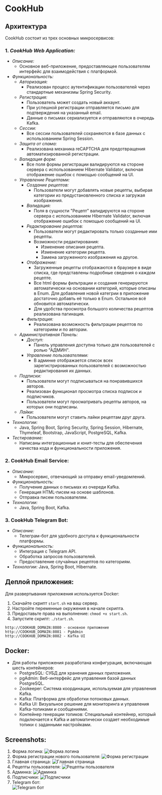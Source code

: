 # CookHub

## Архитектура

CookHub состоит из трех основных микросервисов:

### 1. *CookHub Web Application:*
  - *Описание:*
    - Основное веб-приложение, предоставляющее пользователям интерфейс для взаимодействия с платформой.
  - *Функциональность:*
    - *Авторизация:*
      - Реализован процесс аутентификации пользователей через стандартные механизмы Spring Security.
    - *Регистрация:*
      - Пользователь может создать новый аккаунт.
      - При успешной регистрации отправляется письмо для подтверждения на указанный email.
      - Данные о письмах сериализуется и отправляются в очередь Kafka.
    - *Сессии:*
      - Все сессии пользователей сохраняются в базе данных с использованием Spring Session.
    - *Защита от спама:*
      - Реализована механика reCAPTCHA для предотвращения автоматизированной регистрации.
    - *Валидация форм:*
      - Все поля формы регистрации валидируются на стороне сервера с использованием Hibernate Validator, включая отображение ошибок с помощью сообщений на UI.
    - *Управление Рецептами:*
      - *Создание рецептов:*
        - Пользователи могут добавлять новые рецепты, выбирая категории из предустановленного списка и загружая изображения.
      - *Валидация:*
        - Поля в сущности "Рецепт" валидируются на стороне сервера с использованием Hibernate Validator, включая отображение ошибок с помощью сообщений на UI.
      - *Редактирование рецептов:*
        - Пользователи могут редактировать только созданные ими рецепты.
        - Возможности редактирования:
          - Изменение описания рецепта.
          - Изменение категории рецепта.
          - Замена загруженного изображения на другое.
      - *Отображение:*
        - Загруженные рецепты отображаются в браузере в виде списка, где представлены подробные сведения о каждом рецепте.
        - Все html формы фильтрации и создания генерируются автоматически на основании категорий, которые описаны в Enum. Для добавления новой категрии в приложение достаточно добавть её только в Enum. Остальное всё обновится автоматически.
        - Для удобства просмотра большого количества рецептов реализована пагинация.
      - *Фильтрация:*
        - Реализована возможность фильтрации рецептов по категориям и по авторам.
    - *Административная Панель:*
      - *Доступ:*
        - Панель управления доступна только для пользователей с ролью "АДМИН".
      - *Управление пользователями:*
        - В админке отображается список всех зарегистрированных пользователей с возможностью редактирования их данных.
    - *Подписки:*
      - Пользователи могут подписываться на понравившихся авторов.
      - Реализован функционал просмотра списка подписок и подписчиков.
      - Пользователи могут просматривать рецепты авторов, на которых они подписаны.
    - *Лайки:*
      - Пользователи могут ставить лайки рецептам друг друга.
  - *Технологии:*
    - Java, Spring Boot, Spring Security, Spring Session, Hibernate, Thymeleaf, Bootstrap, JavaScript, PostgreSQL, Kafka.
  - *Тестирование:*
    - Написаны интеграционные и юнит-тесты для обеспечения качества кода и функциональности приложения.

### 2. CookHub Email Service:
  - *Описание:*
    - Микросервис, отвечающий за отправку email-уведомлений.
  - *Функциональность:*
    - Получение данных о письмах из очереди Kafka.
    - Генерация HTML-писем на основе шаблонов.
    - Отправка писем пользователям.
  - *Технологии:*
    - Java, Spring Boot, Kafka.

### 3. CookHub Telegram Bot:
  - *Описание:*
    - Телеграм-бот для удобного доступа к функциональности платформы.
  - *Функциональность:*
    - Интеграция с Telegram API.
    - Обработка запросов пользователей.
    - Предоставление случайных рецептов по категориям.
  - *Технологии:* Java, Spring Boot, Hibernate.

## Деплой приложения:
Для развертывания приложения используется Docker:

1. Скачайте скрипт ```start.sh``` на ваш сервер.
2. Настройте переменные окружения в начале скрипта.
3. Предоставьте права на выполнение: ```chmod +x start.sh```.
4. Запустите скрипт: ```./start.sh```.

```
http://COOKHUB_DOMAIN:8080 - основное приложение
http://COOKHUB_DOMAIN:8081 - PgAdmin
http://COOKHUB_DOMAIN:8082 - Kafka UI
```

## Docker:
- Для работы приложения разработана конфигурация, включающая шесть контейнеров:
  - PostgreSQL: СУБД для хранения данных приложения.
  - pgAdmin: Веб-интерфейс для управления базой данных PostgreSQL.
  - Zookeeper: Система координации, используемая для управления Kafka.
  - Kafka: Платформа для обработки потоковых данных.
  - Kafka UI: Визуальное решение для мониторинга и управления Kafka-топиками и сообщениями.
  - Контейнер генерации топиков: Специальный контейнер, который подключается к Kafka и автоматически создает необходимые топики с заданными настройками.

## Screenshots:
1. Форма логина:
    ![Форма логина](https://github.com/kovalenkojuls/otus-graduation-work/blob/dev/cookhub-screenshots/login.png)
2. Форма регистрации нового пользователя:
    ![Форма регистрации](https://github.com/kovalenkojuls/otus-graduation-work/blob/dev/cookhub-screenshots/register.png)
3. Главная страница:
    ![Главная страница](https://github.com/kovalenkojuls/otus-graduation-work/blob/dev/cookhub-screenshots/main.png)
4. Рецепты пользователя:
    ![Рецепты пользователя](https://github.com/kovalenkojuls/otus-graduation-work/blob/dev/cookhub-screenshots/recipes_by_user.png)
5. Админка:
    ![Админка](https://github.com/kovalenkojuls/otus-graduation-work/blob/dev/cookhub-screenshots/admin.png)
6. Подписчики:
    ![Подписчики](https://github.com/kovalenkojuls/otus-graduation-work/blob/dev/cookhub-screenshots/follower.png)
7. Telegram бот:  
    ![Telegram бот](https://github.com/kovalenkojuls/otus-graduation-work/blob/dev/cookhub-screenshots/telegrambot.png)
